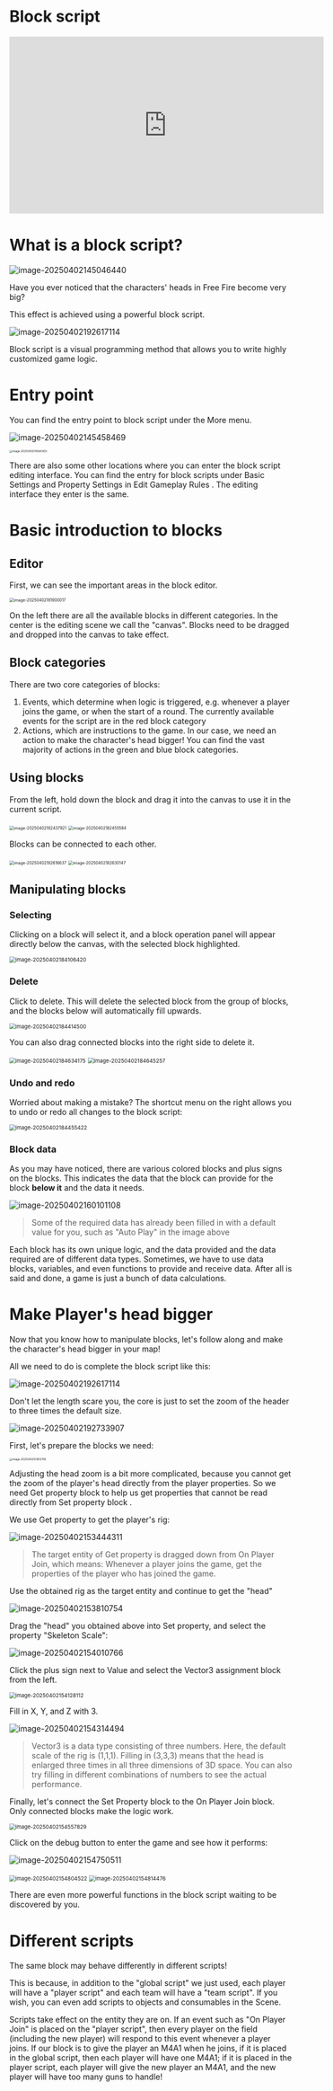 # Block script

<iframe width="560" height="315" src="https://www.youtube.com/embed/xUrEDDpLn-8?si=RNtOhv-YoC6knwSL" title="YouTube video player" frameborder="0" allow="accelerometer; autoplay; clipboard-write; encrypted-media; gyroscope; picture-in-picture; web-share" referrerpolicy="strict-origin-when-cross-origin" allowfullscreen></iframe>

# What is a block script?

![image-20250402145046440](https://dl.dir.freefiremobile.com/common/OB46/CSH/OfficialWeb/CLtutorial/009_BlockScript_New/image-20250402145046440.png)

Have you ever noticed that the characters' heads in Free Fire become very big?

This effect is achieved using a powerful block script.

![image-20250402192617114](https://dl.dir.freefiremobile.com/common/OB46/CSH/OfficialWeb/CLtutorial/009_BlockScript_New/image-20250402192617114.png)

Block script is a visual programming method that allows you to write highly customized game logic.

# Entry point

You can find the entry point to block script under the More menu.

![image-20250402145458469](https://dl.dir.freefiremobile.com/common/OB46/CSH/OfficialWeb/CLtutorial/009_BlockScript_New/image-20250402145458469.png)

<img src="https://dl.dir.freefiremobile.com/common/OB46/CSH/OfficialWeb/CLtutorial/009_BlockScript_New/image-20250402145643612.png" alt="image-20250402145643612" style="zoom:33%;"/>

There are also some other locations where you can enter the block script editing interface. You can find the entry for block scripts under Basic Settings and Property Settings in Edit Gameplay Rules . The editing interface they enter is the same. 

# Basic introduction to blocks

## Editor

First, we can see the important areas in the block editor.

<img src="https://dl.dir.freefiremobile.com/common/OB46/CSH/OfficialWeb/CLtutorial/009_BlockScript_New/image-20250402181900017.png" alt="image-20250402181900017" style="zoom:50%;"/>

On the left there are all the available blocks in different categories. In the center is the editing scene we call the "canvas". Blocks need to be dragged and dropped into the canvas to take effect.

## Block categories

There are two core categories of blocks:

1. Events, which determine when logic is triggered, e.g. whenever a player joins the game, or when the start of a round. The currently available events for the script are in the red block category
2. Actions, which are instructions to the game. In our case, we need an action to make the character's head bigger! You can find the vast majority of actions in the green and blue block categories.

## Using blocks

From the left, hold down the block and drag it into the canvas to use it in the current script.

<img src="https://dl.dir.freefiremobile.com/common/OB46/CSH/OfficialWeb/CLtutorial/009_BlockScript_New/image-20250402182437921.png" alt="image-20250402182437921" style="zoom:50%;"/>

<img src="https://dl.dir.freefiremobile.com/common/OB46/CSH/OfficialWeb/CLtutorial/009_BlockScript_New/image-20250402182455584.png" alt="image-20250402182455584" style="zoom:50%;"/>

Blocks can be connected to each other.

<img src="https://dl.dir.freefiremobile.com/common/OB46/CSH/OfficialWeb/CLtutorial/009_BlockScript_New/image-20250402182616637.png" alt="image-20250402182616637" style="zoom:50%;"/>

<img src="https://dl.dir.freefiremobile.com/common/OB46/CSH/OfficialWeb/CLtutorial/009_BlockScript_New/image-20250402182630147.png" alt="image-20250402182630147" style="zoom:50%;"/>

## Manipulating blocks

### Selecting

Clicking on a block will select it, and a block operation panel will appear directly below the canvas, with the selected block highlighted.

<img src="https://dl.dir.freefiremobile.com/common/OB46/CSH/OfficialWeb/CLtutorial/009_BlockScript_New/image-20250402184106420.png" alt="image-20250402184106420" style="zoom:67%;"/>

### Delete

Click to delete. This will delete the selected block from the group of blocks, and the blocks below will automatically fill upwards.

<img src="https://dl.dir.freefiremobile.com/common/OB46/CSH/OfficialWeb/CLtutorial/009_BlockScript_New/image-20250402184414500.png" alt="image-20250402184414500" style="zoom:67%;" />

You can also drag connected blocks into the right side to delete it.

<img src="https://dl.dir.freefiremobile.com/common/OB46/CSH/OfficialWeb/CLtutorial/009_BlockScript_New/image-20250402184634175.png" alt="image-20250402184634175" style="zoom:67%;" />

<img src="https://dl.dir.freefiremobile.com/common/OB46/CSH/OfficialWeb/CLtutorial/009_BlockScript_New/image-20250402184645257.png" alt="image-20250402184645257" style="zoom:67%;" />

### Undo and redo

Worried about making a mistake? The shortcut menu on the right allows you to undo or redo all changes to the block script:

<img src="https://dl.dir.freefiremobile.com/common/OB46/CSH/OfficialWeb/CLtutorial/009_BlockScript_New/image-20250402184455422.png" alt="image-20250402184455422" style="zoom:67%;" />

### Block data

As you may have noticed, there are various colored blocks and plus signs on the blocks. This indicates the data that the block can provide for the block **below it** and the data it needs.

![image-20250402160101108](https://dl.dir.freefiremobile.com/common/OB46/CSH/OfficialWeb/CLtutorial/009_BlockScript_New/image-20250402160101108.png)

> Some of the required data has already been filled in with a default value for you, such as "Auto Play" in the image above

Each block has its own unique logic, and the data provided and the data required are of different data types. Sometimes, we have to use data blocks, variables, and even functions to provide and receive data. After all is said and done, a game is just a bunch of data calculations.

# Make Player's head bigger

Now that you know how to manipulate blocks, let's follow along and make the character's head bigger in your map!

All we need to do is complete the block script like this:

![image-20250402192617114](https://dl.dir.freefiremobile.com/common/OB46/CSH/OfficialWeb/CLtutorial/009_BlockScript_New/image-20250402192617114.png)

Don't let the length scare you, the core is just to set the zoom of the header to three times the default size.

![image-20250402192733907](https://dl.dir.freefiremobile.com/common/OB46/CSH/OfficialWeb/CLtutorial/009_BlockScript_New/image-20250402192733907.png)

First, let's prepare the blocks we need:

<img src="https://dl.dir.freefiremobile.com/common/OB46/CSH/OfficialWeb/CLtutorial/009_BlockScript_New/image-20250402151812785.png" alt="image-20250402151812785" style="zoom:33%;" />

Adjusting the head zoom is a bit more complicated, because you cannot get the zoom of the player's head directly from the player properties. So we need Get property block to help us get properties that cannot be read directly from Set property block .

We use Get property to get the player's rig:

![image-20250402153444311](https://dl.dir.freefiremobile.com/common/OB46/CSH/OfficialWeb/CLtutorial/009_BlockScript_New/image-20250402153444311.png)

> The target entity of Get property is dragged down from On Player Join, which means: Whenever a player joins the game, get the properties of the player who has joined the game.

Use the obtained rig as the target entity and continue to get the "head"

![image-20250402153810754](https://dl.dir.freefiremobile.com/common/OB46/CSH/OfficialWeb/CLtutorial/009_BlockScript_New/image-20250402153810754.png)

Drag the "head" you obtained above into Set property, and select the property "Skeleton Scale":

![image-20250402154010766](https://dl.dir.freefiremobile.com/common/OB46/CSH/OfficialWeb/CLtutorial/009_BlockScript_New/image-20250402154010766.png)

Click the plus sign next to Value and select the Vector3 assignment block from the left.

<img src="https://dl.dir.freefiremobile.com/common/OB46/CSH/OfficialWeb/CLtutorial/009_BlockScript_New/image-20250402154128112.png" alt="image-20250402154128112" style="zoom: 67%;" />

Fill in X, Y, and Z with 3.

![image-20250402154314494](https://dl.dir.freefiremobile.com/common/OB46/CSH/OfficialWeb/CLtutorial/009_BlockScript_New/image-20250402154314494.png)

> Vector3 is a data type consisting of three numbers. Here, the default scale of the rig is (1,1,1). Filling in (3,3,3) means that the head is enlarged three times in all three dimensions of 3D space. You can also try filling in different combinations of numbers to see the actual performance.

Finally, let's connect the Set Property block to the On Player Join block. Only connected blocks make the logic work.

<img src="https://dl.dir.freefiremobile.com/common/OB46/CSH/OfficialWeb/CLtutorial/009_BlockScript_New/image-20250402154557829.png" alt="image-20250402154557829" style="zoom:67%;" />

Click on the debug button to enter the game and see how it performs:

![image-20250402154750511](https://dl.dir.freefiremobile.com/common/OB46/CSH/OfficialWeb/CLtutorial/009_BlockScript_New/image-20250402154750511.png)

<img src="https://dl.dir.freefiremobile.com/common/OB46/CSH/OfficialWeb/CLtutorial/009_BlockScript_New/image-20250402154804522.png" alt="image-20250402154804522" style="zoom:67%;" />

<img src="https://dl.dir.freefiremobile.com/common/OB46/CSH/OfficialWeb/CLtutorial/009_BlockScript_New/image-20250402154814476.png" alt="image-20250402154814476" style="zoom: 67%;" />

There are even more powerful functions in the block script waiting to be discovered by you.

# Different scripts

The same block may behave differently in different scripts!

This is because, in addition to the "global script" we just used, each player will have a "player script" and each team will have a "team script". If you wish, you can even add scripts to objects and consumables in the Scene.

Scripts take effect on the entity they are on. If an event such as "On Player Join" is placed on the "player script", then every player on the field (including the new player) will respond to this event whenever a player joins. If our block is to give the player an M4A1 when he joins, if it is placed in the global script, then each player will have one M4A1; if it is placed in the player script, each player will give the new player an M4A1, and the new player will have too many guns to handle!
